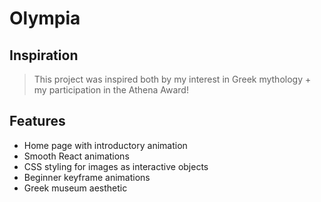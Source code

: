 # Olympia

## Inspiration
> This project was inspired both by my interest in Greek mythology + my participation in the Athena Award!

## Features
- Home page with introductory animation
- Smooth React animations 
- CSS styling for images as interactive objects
- Beginner keyframe animations
- Greek museum aesthetic          
